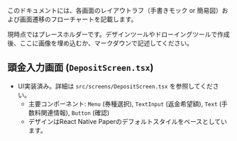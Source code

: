 このドキュメントには、各画面のレイアウトラフ（手書きモック or 簡易図）および画面遷移のフローチャートを記載します。

現時点ではプレースホルダーです。デザインツールやドローイングツールで作成後、ここに画像を埋め込むか、マークダウンで記述してください。

## 頭金入力画面 (`DepositScreen.tsx`)

*   UI実装済み。詳細は `src/screens/DepositScreen.tsx` を参照してください。
    *   主要コンポーネント: `Menu` (券種選択), `TextInput` (返金希望額), `Text` (手数料関連情報), `Button` (確認)
    *   デザインはReact Native Paperのデフォルトスタイルをベースとしています。 